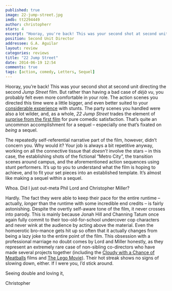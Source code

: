 ```yaml
---
published: true
image: 22-jump-street.jpg
imdb: tt2294449
author: christopherr
stars: 4
excerpt: "Hooray, you're back! This was your second shot at second unit directing the second Jump Street film."
position: Second Unit Director
addressee: G.A. Aguilar
layout: review
categories: reviews
title: "22 Jump Street"
date: 2014-06-19 12:54
comments: true
tags: [action, comedy, Letters, Sequel]
---
```

<p class="Body">Hooray, you&rsquo;re back! This was your second shot at second unit directing the second <em>Jump Street</em> film. But rather than having a bad case of <em>d&eacute;j</em><em>&agrave; vu</em>, you probably felt even more comfortable in your role. The action scenes you directed this time were a little bigger, and even better suited to your <a href="http://www.imdb.com/name/nm1183872/"><span class="Hyperlink0">considerable experience</span></a> with stunts. The party scenes you handled were also a lot wilder, and, as a whole, <em>22 Jump Street </em>trades the element of <a href="/letters/2012/3/15/sxsw-postcard-21-jump-street.html"><span class="Hyperlink0">surprise from the first film</span></a> for pure comedic satisfaction. That&rsquo;s quite an uncommon accomplishment for a sequel &ndash; especially one that&rsquo;s fixated on <em>being</em> a sequel.</p>
<p class="Body">The repeatedly self-referential narrative part of the film, however, didn&rsquo;t concern you. Why would it? Your job is always a bit repetitive anyway, working on all the connective tissue that <em>doesn</em><em>&rsquo;t</em> involve the stars &ndash; in this case, the establishing shots of the fictional &ldquo;Metro City&rdquo;, the transition scenes around campus, and the aforementioned action sequences using stunt performers. It&rsquo;s up to you to understand what the film is hoping to achieve, and to fit your set pieces into an established template. It&rsquo;s almost like making a sequel within a sequel.</p>
<p class="Body">Whoa. Did I just out-meta Phil Lord and Christopher Miller?</p>
<p class="Body">Hardly. The fact they were able to keep their pace for the entire runtime &ndash; actually,<em> longer</em> than the runtime with some incredible end credits &ndash; is fairly astonishing. Despite the overtly self-aware tone of the film, it never crosses into parody. This is mainly because Jonah Hill and Channing Tatum once again fully commit to their too-old-for-school undercover cop characters and never wink at the audience by acting above the material. Even the homoerotic bro-mance gets hit up so often that it actually changes from being a lazy joke to the entire point of the film. This obsession with a professional marriage no doubt comes by Lord and Miller honestly, as they represent an extremely rare case of non-sibling co-directors who have made several projects together (including the <a href="/letters/2013/10/1/cloudy-with-a-chance-of-meatballs-2.html"><span class="Hyperlink1">Cloudy with a Chance of Meatballs</span></a> films and <a href="/letters/2014/2/7/the-lego-movie.html"><span class="Hyperlink1">The Lego Movie</span></a>). Their hot streak shows no signs of slowing down, either. If I were you, I&rsquo;d stick around.</p>
<p class="Body">Seeing double and loving it,</p>
<p class="Body">Christopher</p>